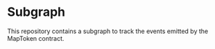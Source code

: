 # Subgraph

This repository contains a subgraph to track the events emitted by the MapToken contract.
